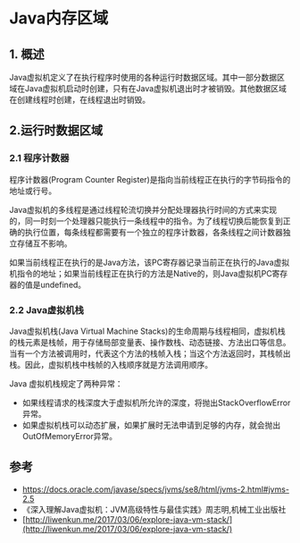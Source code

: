 
# Java内存区域

## 1. 概述

Java虚拟机定义了在执行程序时使用的各种运行时数据区域。其中一部分数据区域在Java虚拟机启动时创建，只有在Java虚拟机退出时才被销毁。其他数据区域在创建线程时创建，在线程退出时销毁。

## 2.运行时数据区域

### 2.1 程序计数器

程序计数器(Program Counter Register)是指向当前线程正在执行的字节码指令的地址或行号。

Java虚拟机的多线程是通过线程轮流切换并分配处理器执行时间的方式来实现的，同一时刻一个处理器只能执行一条线程中的指令。为了线程切换后能恢复到正确的执行位置，每条线程都需要有一个独立的程序计数器，各条线程之间计数器独立存储互不影响。

如果当前线程正在执行的是Java方法，该PC寄存器记录当前正在执行的Java虚拟机指令的地址；如果当前线程正在执行的方法是Native的，则Java虚拟机PC寄存器的值是undefined。

### 2.2 Java虚拟机栈

Java虚拟机栈(Java Virtual Machine Stacks)的生命周期与线程相同，虚拟机栈的栈元素是栈帧，用于存储局部变量表、操作数栈、动态链接、方法出口等信息。当有一个方法被调用时，代表这个方法的栈帧入栈；当这个方法返回时，其栈帧出栈。因此，虚拟机栈中栈帧的入栈顺序就是方法调用顺序。

Java 虚拟机栈规定了两种异常：

- 如果线程请求的栈深度大于虚拟机所允许的深度，将抛出StackOverflowError异常。
- 如果虚拟机栈可以动态扩展，如果扩展时无法申请到足够的内存，就会抛出OutOfMemoryError异常。


## 参考

- <https://docs.oracle.com/javase/specs/jvms/se8/html/jvms-2.html#jvms-2.5>
- 《深入理解Java虚拟机：JVM高级特性与最佳实践》周志明,机械工业出版社
- [http://liwenkun.me/2017/03/06/explore-java-vm-stack/](http://liwenkun.me/2017/03/06/explore-java-vm-stack/)
